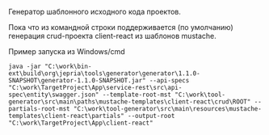 Генератор шаблонного исходного кода проектов.

Пока что из командной строки поддерживается (по умолчанию) генерация crud-проекта client-react из шаблонов mustache.

Пример запуска из Windows/cmd
```
java -jar "C:\work\bin-ext\build\org\jepria\tools\generator\generator\1.1.0-SNAPSHOT\generator-1.1.0-SNAPSHOT.jar" --api-specs "C:\work\TargetProject\App\service-rest\src\api-spec\entity\swagger.json" --template-root-mst "C:\work\tool-generator\src\main\paths\mustache-templates\client-react\crud\ROOT" --partials-root-mst "C:\work\tool-generator\src\main\resources\mustache-templates\client-react\partials" --output-root "C:\work\TargetProject\App\client-react"
```
